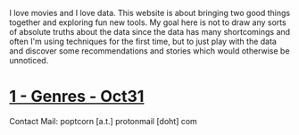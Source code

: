 I love movies and I love data. This website is about bringing two good things together and exploring fun new tools. My goal here is not to draw any sorts of absolute truths about the data since the data has many shortcomings and often I'm using techniques for the first time, but to just play with the data and discover some recommendations and stories which would otherwise be unnoticed.

# [1 - Genres - Oct31](pages/oct31.md)


Contact Mail: poptcorn [a.t.] protonmail [doht] com
